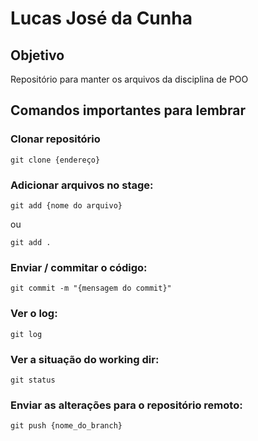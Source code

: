# Lucas José da Cunha

## Objetivo
Repositório para manter os arquivos da disciplina de POO

## Comandos importantes para lembrar
### Clonar repositório
```
git clone {endereço}
```

### Adicionar arquivos no stage:
```
git add {nome do arquivo}
```
ou
```
git add .
```

### Enviar / commitar o código:
```
git commit -m "{mensagem do commit}"
```

### Ver o log: 
```
git log

```
### Ver a situação do working dir:
```
git status
```

### Enviar as alterações para o repositório remoto:
```
git push {nome_do_branch}
```
